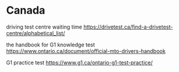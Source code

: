 # Canada

driving test centre waiting time
https://drivetest.ca/find-a-drivetest-centre/alphabetical_list/

the handbook for G1 knowledge test
https://www.ontario.ca/document/official-mto-drivers-handbook

G1 practice test
https://www.g1.ca/ontario-g1-test-practice/

